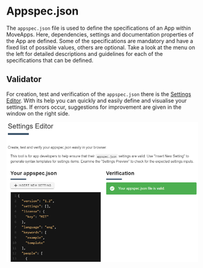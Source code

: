# Appspec.json

The `appspec.json` file is used to define the specifications of an App within MoveApps. Here, dependencies, settings and documentation properties of the App are defined. Some of the specifications are mandatory and have a fixed list of possible values, others are optional. Take a look at the menu on the left for detailed descriptions and guidelines for each of the specifications that can be defined.


## Validator

For creation, test and verification of the `appspec.json` there is the [Settings Editor](https://www.moveapps.org/apps/settingseditor ':ignore'). With its help you can quickly and easily define and visualise your settings. If errors occur, suggestions for improvement are given in the window on the right side.

<kbd>![](files/SettingsEditor.png ':size=600')</kbd>

